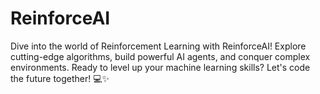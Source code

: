 # ReinforceAI
Dive into the world of Reinforcement Learning with ReinforceAI! Explore cutting-edge algorithms, build powerful AI agents, and conquer complex environments. Ready to level up your machine learning skills? Let's code the future together! 💻✨
